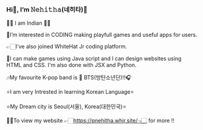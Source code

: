 ### Hi👋, I’m 𝙽𝚎𝚑𝚒𝚝𝚑𝚊(네히타)💜

🙋🏻‍ I am Indian 🙋🏻‍

👀I’m interested in CODING making playfull games and useful apps for users.

👉🏻I've also joined WhiteHat Jr coding platform.

🙂I can make games using Java script and I can design websites using HTML and CSS. I'm also done with JSX and Python.

🎶My favourite K-pop band is 💜 BTS(방탄소년단)!!🎧

⭐I am very Intrested in learning Korean Language⭐

⭐My Dream city is Seoul(서울), Korea(대한민국)⭐

👸🏻To view my website 👉🏻https://pnehitha.whjr.site/👈🏻 for more !!
